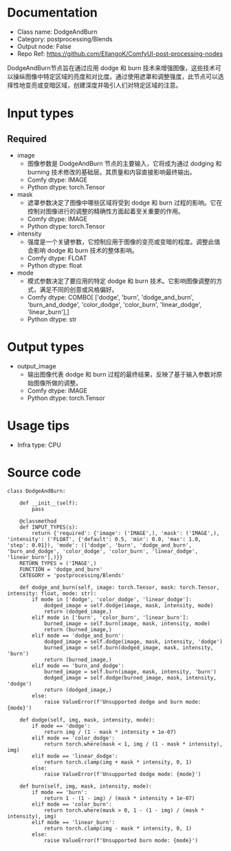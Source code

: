 # Documentation
- Class name: DodgeAndBurn
- Category: postprocessing/Blends
- Output node: False
- Repo Ref: https://github.com/EllangoK/ComfyUI-post-processing-nodes

DodgeAndBurn节点旨在通过应用 dodge 和 burn 技术来增强图像，这些技术可以操纵图像中特定区域的亮度和对比度。通过使用遮罩和调整强度，此节点可以选择性地变亮或变暗区域，创建深度并吸引人们对特定区域的注意。

# Input types
## Required
- image
    - 图像参数是 DodgeAndBurn 节点的主要输入，它将成为通过 dodging 和 burning 技术修改的基础层。其质量和内容直接影响最终输出。
    - Comfy dtype: IMAGE
    - Python dtype: torch.Tensor
- mask
    - 遮罩参数决定了图像中哪些区域将受到 dodge 和 burn 过程的影响。它在控制对图像进行的调整的精确性方面起着至关重要的作用。
    - Comfy dtype: IMAGE
    - Python dtype: torch.Tensor
- intensity
    - 强度是一个关键参数，它控制应用于图像的变亮或变暗的程度。调整此值会影响 dodge 和 burn 技术的整体影响。
    - Comfy dtype: FLOAT
    - Python dtype: float
- mode
    - 模式参数决定了要应用的特定 dodge 和 burn 技术。它影响图像调整的方式，满足不同的创意或风格偏好。
    - Comfy dtype: COMBO[ ['dodge', 'burn', 'dodge_and_burn', 'burn_and_dodge', 'color_dodge', 'color_burn', 'linear_dodge', 'linear_burn'],]
    - Python dtype: str

# Output types
- output_image
    - 输出图像代表 dodge 和 burn 过程的最终结果，反映了基于输入参数对原始图像所做的调整。
    - Comfy dtype: IMAGE
    - Python dtype: torch.Tensor

# Usage tips
- Infra type: CPU

# Source code
```
class DodgeAndBurn:

    def __init__(self):
        pass

    @classmethod
    def INPUT_TYPES(s):
        return {'required': {'image': ('IMAGE',), 'mask': ('IMAGE',), 'intensity': ('FLOAT', {'default': 0.5, 'min': 0.0, 'max': 1.0, 'step': 0.01}), 'mode': (['dodge', 'burn', 'dodge_and_burn', 'burn_and_dodge', 'color_dodge', 'color_burn', 'linear_dodge', 'linear_burn'],)}}
    RETURN_TYPES = ('IMAGE',)
    FUNCTION = 'dodge_and_burn'
    CATEGORY = 'postprocessing/Blends'

    def dodge_and_burn(self, image: torch.Tensor, mask: torch.Tensor, intensity: float, mode: str):
        if mode in ['dodge', 'color_dodge', 'linear_dodge']:
            dodged_image = self.dodge(image, mask, intensity, mode)
            return (dodged_image,)
        elif mode in ['burn', 'color_burn', 'linear_burn']:
            burned_image = self.burn(image, mask, intensity, mode)
            return (burned_image,)
        elif mode == 'dodge_and_burn':
            dodged_image = self.dodge(image, mask, intensity, 'dodge')
            burned_image = self.burn(dodged_image, mask, intensity, 'burn')
            return (burned_image,)
        elif mode == 'burn_and_dodge':
            burned_image = self.burn(image, mask, intensity, 'burn')
            dodged_image = self.dodge(burned_image, mask, intensity, 'dodge')
            return (dodged_image,)
        else:
            raise ValueError(f'Unsupported dodge and burn mode: {mode}')

    def dodge(self, img, mask, intensity, mode):
        if mode == 'dodge':
            return img / (1 - mask * intensity + 1e-07)
        elif mode == 'color_dodge':
            return torch.where(mask < 1, img / (1 - mask * intensity), img)
        elif mode == 'linear_dodge':
            return torch.clamp(img + mask * intensity, 0, 1)
        else:
            raise ValueError(f'Unsupported dodge mode: {mode}')

    def burn(self, img, mask, intensity, mode):
        if mode == 'burn':
            return 1 - (1 - img) / (mask * intensity + 1e-07)
        elif mode == 'color_burn':
            return torch.where(mask > 0, 1 - (1 - img) / (mask * intensity), img)
        elif mode == 'linear_burn':
            return torch.clamp(img - mask * intensity, 0, 1)
        else:
            raise ValueError(f'Unsupported burn mode: {mode}')
```